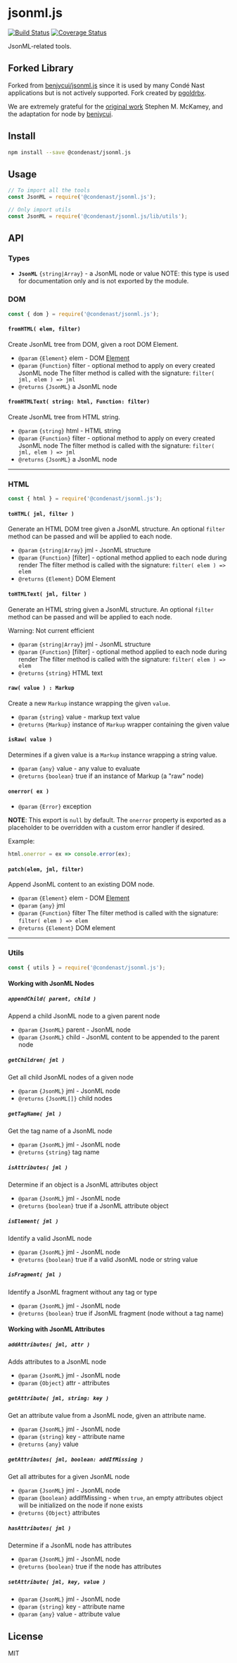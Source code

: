 # jsonml.js

[![Build Status](https://travis-ci.org/CondeNast/jsonml.js.svg?branch=master)](https://travis-ci.org/CondeNast/jsonml.js)
[![Coverage Status](https://coveralls.io/repos/github/CondeNast/jsonml.js/badge.svg)](https://coveralls.io/github/CondeNast/jsonml.js)

JsonML-related tools.

## Forked Library

Forked from [benjycui/jsonml.js](https://github.com/benjycui/jsonml.js) since it is used by many Condé Nast applications but is not actively supported. Fork created by [pgoldrbx](https://github.com/pgoldrbx).

We are extremely grateful for the [original work](https://github.com/mckamey/jsonml) Stephen M. McKamey, and the adaptation for node by [benjycui](https://github.com/benjycui).

## Install

```sh
npm install --save @condenast/jsonml.js
```

## Usage

```js
// To import all the tools
const JsonML = require('@condenast/jsonml.js');

// Only import utils
const JsonML = require('@condenast/jsonml.js/lib/utils');
```

## API

### Types

- **`JsonML`** `{string|Array}` - a JsonML node or value
  NOTE: this type is used for documentation only and is not exported by the module.

### DOM

```js
const { dom } = require('@condenast/jsonml.js');
```

#### `fromHTML( elem, filter)`

Create JsonML tree from DOM, given a root DOM Element.

- `@param` `{Element}` elem - DOM [Element]
- `@param` `{Function}` filter - optional method to apply on every created JsonML node
  The filter method is called with the signature: `filter( jml, elem ) => jml`
- `@returns` `{JsonML}` a JsonML node

[Element]: https://developer.mozilla.org/en-US/docs/Web/API/Element

#### `fromHTMLText( string: html, Function: filter)`

Create JsonML tree from HTML string.

- `@param` `{string}` html - HTML string
- `@param` `{Function}` filter - optional method to apply on every created JsonML node
    The filter method is called with the signature: `filter( jml, elem ) => jml`
- `@returns` `{JsonML}` a JsonML node

-----

### HTML

```js
const { html } = require('@condenast/jsonml.js');
```

#### `toHTML( jml, filter )`

Generate an HTML DOM tree given a JsonML structure. An optional `filter` method can be passed and will be applied to each node.

- `@param` `{string|Array}` jml - JsonML structure
- `@param` `{Function}` [filter] - optional method applied to each node during render
  The filter method is called with the signature: `filter( elem ) => elem`
- `@returns` `{Element}` DOM Element


#### `toHTMLText( jml, filter )`

Generate an HTML string given a JsonML structure. An optional `filter` method can be passed and will be applied to each node.

Warning: Not current efficient

- `@param` `{string|Array}` jml - JsonML structure
- `@param` `{Function}` [filter] - optional method applied to each node during render
  The filter method is called with the signature: `filter( elem ) => elem`
- `@returns` `{string}` HTML text

#### `raw( value ) : Markup`

Create a new `Markup` instance wrapping the given `value`.

- `@param` `{string}` value - markup text value
- `@returns` `{Markup}` instance of `Markup` wrapper containing the given value

#### `isRaw( value )`

Determines if a given value is a `Markup` instance wrapping a string value.

- `@param` `{any}` value - any value to evaluate
- `@returns` `{boolean}` true if an instance of Markup (a "raw" node)

#### `onerror( ex )`

- `@param` `{Error}` exception

**NOTE**: This export is `null` by default. The `onerror` property is exported as a placeholder to be overridden with a custom error handler if desired.

Example:
```js
html.onerror = ex => console.error(ex);
```

#### `patch(elem, jml, filter)`

Append JsonML content to an existing DOM node.

- `@param` `{Element}` elem - DOM [Element]
- `@param` `{any}` jml
- `@param` `{Function}` filter
  The filter method is called with the signature: `filter( elem ) => elem`
- `@returns` `{Element}` DOM element

-----

### Utils

```js
const { utils } = require('@condenast/jsonml.js');
```

#### Working with JsonML Nodes
##### `appendChild( parent, child )`

Append a child JsonML node to a given parent node

- `@param` `{JsonML}` parent - JsonML node
- `@param` `{JsonML}` child - JsonML content to be appended to the parent node

##### `getChildren( jml )`

Get all child JsonML nodes of a given node

- `@param` `{JsonML}` jml - JsonML node
- `@returns` `{JsonML[]}` child nodes

##### `getTagName( jml )`

Get the tag name of a JsonML node

- `@param` `{JsonML}` jml - JsonML node
- `@returns` `{string}` tag name

##### `isAttributes( jml )`

Determine if an object is a JsonML attributes object

- `@param` `{JsonML}` jml - JsonML node
- `@returns` `{boolean}` true if a JsonML attribute object

##### `isElement( jml )`

Identify a valid JsonML node

- `@param` `{JsonML}` jml - JsonML node
- `@returns` `{boolean}` true if a valid JsonML node or string value

##### `isFragment( jml )`

Identify a JsonML fragment without any tag or type

- `@param` `{JsonML}` jml - JsonML node
- `@returns` `{boolean}` true if JsonML fragment (node without a tag name)

#### Working with JsonML Attributes

##### `addAttributes( jml, attr )`

Adds attributes to a JsonML node

- `@param` `{JsonML}` jml - JsonML node
- `@param` `{Object}` attr - attributes

##### `getAttribute( jml, string: key )`

Get an attribute value from a JsonML node, given an attribute name.

- `@param` `{JsonML}` jml - JsonML node
- `@param` `{string}` key - attribute name
- `@returns` `{any}` value

##### `getAttributes( jml, boolean: addIfMissing )`

Get all attributes for a given JsonML node

- `@param` `{JsonML}` jml - JsonML node
- `@param` `{boolean}` addIfMissing - when `true`, an empty attributes object will be initialized on the node if none exists
- `@returns` `{Object}` attributes

##### `hasAttributes( jml )`

Determine if a JsonML node has attributes

- `@param` `{JsonML}` jml - JsonML node
- `@returns` `{boolean}` true if the node has attributes

##### `setAttribute( jml, key, value )`

- `@param` `{JsonML}` jml - JsonML node
- `@param` `{string}` key - attribute name
- `@param` `{any}` value - attribute value

## License

MIT
